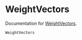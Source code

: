 
# WeightVectors

Documentation for [WeightVectors](https://github.com/LilithHafner/WeightVectors.jl).

```@docs
WeightVectors
```
